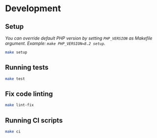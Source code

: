# Development

## Setup

_You can override default PHP version by setting `PHP_VERSION` as Makefile argument. Example: `make PHP_VERSION=8.2 setup`._

```sh
make setup
```

## Running tests

```sh
make test
```

## Fix code linting

```sh
make lint-fix
```

## Running CI scripts

```sh
make ci
```
